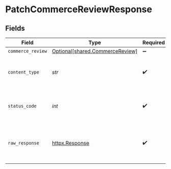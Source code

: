 # PatchCommerceReviewResponse


## Fields

| Field                                                                    | Type                                                                     | Required                                                                 | Description                                                              |
| ------------------------------------------------------------------------ | ------------------------------------------------------------------------ | ------------------------------------------------------------------------ | ------------------------------------------------------------------------ |
| `commerce_review`                                                        | [Optional[shared.CommerceReview]](../../models/shared/commercereview.md) | :heavy_minus_sign:                                                       | Successful                                                               |
| `content_type`                                                           | *str*                                                                    | :heavy_check_mark:                                                       | HTTP response content type for this operation                            |
| `status_code`                                                            | *int*                                                                    | :heavy_check_mark:                                                       | HTTP response status code for this operation                             |
| `raw_response`                                                           | [httpx.Response](https://www.python-httpx.org/api/#response)             | :heavy_check_mark:                                                       | Raw HTTP response; suitable for custom response parsing                  |